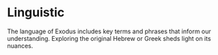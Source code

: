 # Linguistic

The language of Exodus includes key terms and phrases that inform our understanding. Exploring the original Hebrew or Greek sheds light on its nuances.

